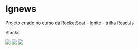 # Ignews
Projeto criado no curso da RocketSeat - Ignite - trilha ReactJs

Stacks

<img src="https://img.shields.io/badge/React-20232A?style=for-the-badge&logo=react&logoColor=61DAFB" /> 
<img src=https://img.shields.io/badge/TypeScript-007ACC?style=for-the-badge&logo=typescript&logoColor=white/> 
<img src="https://img.shields.io/badge/next.js-000000?style=for-the-badge&logo=nextdotjs&logoColor=white" />



